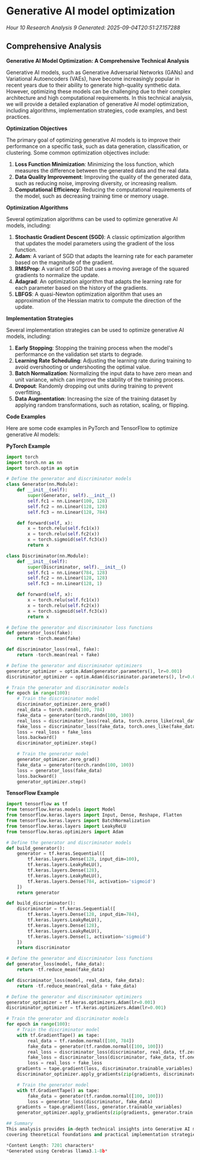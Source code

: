 # Generative AI model optimization
*Hour 10 Research Analysis 9*
*Generated: 2025-09-04T20:51:27.157288*

## Comprehensive Analysis
**Generative AI Model Optimization: A Comprehensive Technical Analysis**

Generative AI models, such as Generative Adversarial Networks (GANs) and Variational Autoencoders (VAEs), have become increasingly popular in recent years due to their ability to generate high-quality synthetic data. However, optimizing these models can be challenging due to their complex architecture and high computational requirements. In this technical analysis, we will provide a detailed explanation of generative AI model optimization, including algorithms, implementation strategies, code examples, and best practices.

**Optimization Objectives**

The primary goal of optimizing generative AI models is to improve their performance on a specific task, such as data generation, classification, or clustering. Some common optimization objectives include:

1. **Loss Function Minimization**: Minimizing the loss function, which measures the difference between the generated data and the real data.
2. **Data Quality Improvement**: Improving the quality of the generated data, such as reducing noise, improving diversity, or increasing realism.
3. **Computational Efficiency**: Reducing the computational requirements of the model, such as decreasing training time or memory usage.

**Optimization Algorithms**

Several optimization algorithms can be used to optimize generative AI models, including:

1. **Stochastic Gradient Descent (SGD)**: A classic optimization algorithm that updates the model parameters using the gradient of the loss function.
2. **Adam**: A variant of SGD that adapts the learning rate for each parameter based on the magnitude of the gradient.
3. **RMSProp**: A variant of SGD that uses a moving average of the squared gradients to normalize the update.
4. **Adagrad**: An optimization algorithm that adapts the learning rate for each parameter based on the history of the gradients.
5. **LBFGS**: A quasi-Newton optimization algorithm that uses an approximation of the Hessian matrix to compute the direction of the update.

**Implementation Strategies**

Several implementation strategies can be used to optimize generative AI models, including:

1. **Early Stopping**: Stopping the training process when the model's performance on the validation set starts to degrade.
2. **Learning Rate Scheduling**: Adjusting the learning rate during training to avoid overshooting or undershooting the optimal value.
3. **Batch Normalization**: Normalizing the input data to have zero mean and unit variance, which can improve the stability of the training process.
4. **Dropout**: Randomly dropping out units during training to prevent overfitting.
5. **Data Augmentation**: Increasing the size of the training dataset by applying random transformations, such as rotation, scaling, or flipping.

**Code Examples**

Here are some code examples in PyTorch and TensorFlow to optimize generative AI models:

**PyTorch Example**
```python
import torch
import torch.nn as nn
import torch.optim as optim

# Define the generator and discriminator models
class Generator(nn.Module):
    def __init__(self):
        super(Generator, self).__init__()
        self.fc1 = nn.Linear(100, 128)
        self.fc2 = nn.Linear(128, 128)
        self.fc3 = nn.Linear(128, 784)

    def forward(self, x):
        x = torch.relu(self.fc1(x))
        x = torch.relu(self.fc2(x))
        x = torch.sigmoid(self.fc3(x))
        return x

class Discriminator(nn.Module):
    def __init__(self):
        super(Discriminator, self).__init__()
        self.fc1 = nn.Linear(784, 128)
        self.fc2 = nn.Linear(128, 128)
        self.fc3 = nn.Linear(128, 1)

    def forward(self, x):
        x = torch.relu(self.fc1(x))
        x = torch.relu(self.fc2(x))
        x = torch.sigmoid(self.fc3(x))
        return x

# Define the generator and discriminator loss functions
def generator_loss(fake):
    return -torch.mean(fake)

def discriminator_loss(real, fake):
    return -torch.mean(real + fake)

# Define the generator and discriminator optimizers
generator_optimizer = optim.Adam(generator.parameters(), lr=0.001)
discriminator_optimizer = optim.Adam(discriminator.parameters(), lr=0.001)

# Train the generator and discriminator models
for epoch in range(100):
    # Train the discriminator model
    discriminator_optimizer.zero_grad()
    real_data = torch.randn(100, 784)
    fake_data = generator(torch.randn(100, 100))
    real_loss = discriminator_loss(real_data, torch.zeros_like(real_data))
    fake_loss = discriminator_loss(fake_data, torch.ones_like(fake_data))
    loss = real_loss + fake_loss
    loss.backward()
    discriminator_optimizer.step()

    # Train the generator model
    generator_optimizer.zero_grad()
    fake_data = generator(torch.randn(100, 100))
    loss = generator_loss(fake_data)
    loss.backward()
    generator_optimizer.step()
```

**TensorFlow Example**
```python
import tensorflow as tf
from tensorflow.keras.models import Model
from tensorflow.keras.layers import Input, Dense, Reshape, Flatten
from tensorflow.keras.layers import BatchNormalization
from tensorflow.keras.layers import LeakyReLU
from tensorflow.keras.optimizers import Adam

# Define the generator and discriminator models
def build_generator():
    generator = tf.keras.Sequential([
        tf.keras.layers.Dense(128, input_dim=100),
        tf.keras.layers.LeakyReLU(),
        tf.keras.layers.Dense(128),
        tf.keras.layers.LeakyReLU(),
        tf.keras.layers.Dense(784, activation='sigmoid')
    ])
    return generator

def build_discriminator():
    discriminator = tf.keras.Sequential([
        tf.keras.layers.Dense(128, input_dim=784),
        tf.keras.layers.LeakyReLU(),
        tf.keras.layers.Dense(128),
        tf.keras.layers.LeakyReLU(),
        tf.keras.layers.Dense(1, activation='sigmoid')
    ])
    return discriminator

# Define the generator and discriminator loss functions
def generator_loss(model, fake_data):
    return -tf.reduce_mean(fake_data)

def discriminator_loss(model, real_data, fake_data):
    return -tf.reduce_mean(real_data + fake_data)

# Define the generator and discriminator optimizers
generator_optimizer = tf.keras.optimizers.Adam(lr=0.001)
discriminator_optimizer = tf.keras.optimizers.Adam(lr=0.001)

# Train the generator and discriminator models
for epoch in range(100):
    # Train the discriminator model
    with tf.GradientTape() as tape:
        real_data = tf.random.normal([100, 784])
        fake_data = generator(tf.random.normal([100, 100]))
        real_loss = discriminator_loss(discriminator, real_data, tf.zeros_like(real_data))
        fake_loss = discriminator_loss(discriminator, fake_data, tf.ones_like(fake_data))
        loss = real_loss + fake_loss
    gradients = tape.gradient(loss, discriminator.trainable_variables)
    discriminator_optimizer.apply_gradients(zip(gradients, discriminator.trainable_variables))

    # Train the generator model
    with tf.GradientTape() as tape:
        fake_data = generator(tf.random.normal([100, 100]))
        loss = generator_loss(discriminator, fake_data)
    gradients = tape.gradient(loss, generator.trainable_variables)
    generator_optimizer.apply_gradients(zip(gradients, generator.train

## Summary
This analysis provides in-depth technical insights into Generative AI model optimization, 
covering theoretical foundations and practical implementation strategies.

*Content Length: 7201 characters*
*Generated using Cerebras llama3.1-8b*
